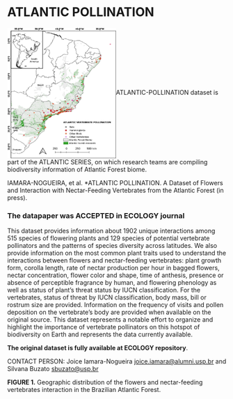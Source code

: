 # ATLANTIC POLLINATION

<img align="center" width="250" height="300" src="atlantic_vertebrates.jpg">ATLANTIC-POLLINATION dataset is part of the ATLANTIC SERIES, on which research teams are compiling biodiversity information of Atlantic Forest biome. 

IAMARA-NOGUEIRA, et al. *ATLANTIC POLLINATION. A Dataset of Flowers and Interaction with Nectar-Feeding Vertebrates from the Atlantic Forest (in press).


### The datapaper was ACCEPTED in ECOLOGY journal

This dataset provides information about 1902 unique interactions among 515 species of flowering plants and 129 species of potential vertebrate pollinators and the patterns of species diversity across latitudes. We also provide information on the most common plant traits used to understand the interactions between flowers and nectar-feeding vertebrates: plant growth form, corolla length, rate of nectar production per hour in bagged flowers, nectar concentration, flower color and shape, time of anthesis, presence or absence of perceptible fragrance by human, and flowering phenology as well as status of plant’s threat status by IUCN classification. For the vertebrates, status of threat by IUCN classification, body mass, bill or rostrum size are provided. Information on the frequency of visits and pollen deposition on the vertebrate’s body are provided when available on the original source. This dataset represents a notable effort to organize and highlight the importance of vertebrate pollinators on this hotspot of biodiversity on Earth and represents the data currently available.

**The original dataset is fully available at ECOLOGY repository**. 

CONTACT PERSON: Joice Iamara-Nogueira <joice.iamara@alumni.usp.br> and Silvana Buzato <sbuzato@usp.br>


**FIGURE 1.** Geographic distribution of the flowers and nectar-feeding vertebrates interaction in the Brazilian Atlantic Forest. 
 
